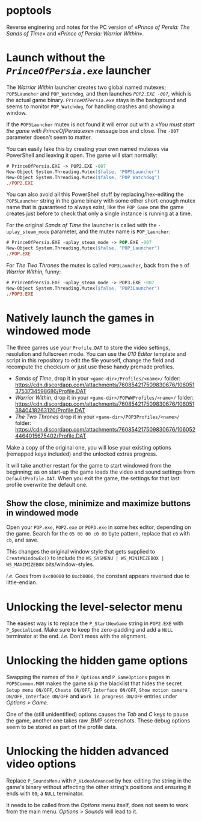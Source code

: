 # poptools
Reverse enginering and notes for the PC version of «_Prince of Persia: The Sands of Time_» and «_Prince of Persia: Warrior Within_».

# Launch without the _`PrinceOfPersia.exe`_ launcher

The _Warrior Within_ launcher creates two global named mutexes; `POP5Launcher` and `POP_Watchdog`, and then launches _`POP2.EXE -007`_, which is the actual game binary. _`PrinceOfPersia.exe`_ stays in the background and seems to monitor `POP_Watchdog`, for handling crashes and showing a window.

If the `POP5Launcher` mutex is not found it will error out with a «_You must start the game with PrinceOfPersia.exe_» message box and close. The `-007` parameter doesn't seem to matter.

You can easily fake this by creating your own named mutexes via PowerShell and leaving it open. The game will start normally:
```ps
# PrinceOfPersia.EXE -> POP2.EXE -007
New-Object System.Threading.Mutex($false, "POP5Launcher")
New-Object System.Threading.Mutex($false, "POP_Watchdog")
./POP2.EXE
```

You can also avoid all this PowerShell stuff by replacing/hex-editing the `POP5Launcher` string in the game binary with some other short-enough mutex name that is guaranteed to always exist, like the `POP_Game` one the game creates just before to check that only a single instance is running at a time.


For the original _Sands of Time_ the launcher is called with the `-uplay_steam_mode` parameter, and the mutex name is `POP_Launcher`:
```ps
# PrinceOfPersia.EXE -uplay_steam_mode -> POP.EXE -007
New-Object System.Threading.Mutex($false, "POP_Launcher")
./POP.EXE
```

For _The Two Thrones_ the mutex is called `POP3Launcher`, back from the `5` of _Warrior Within_, funny:
```ps
# PrinceOfPersia.EXE -uplay_steam_mode -> POP3.EXE -007
New-Object System.Threading.Mutex($false, "POP3Launcher")
./POP3.EXE
```

# Natively launch the games in windowed mode

The three games use your `Profile.DAT` to store the video settings, resolution and fullscreen mode. You can use the *010 Editor* template and script in this repository to edit the file yourself, change the field and recompute the checksum or just use these handy premade profiles.

* *Sands of Time*, drop it in your `<game-dir>/Profiles/<name>/` folder: https://cdn.discordapp.com/attachments/760854217509830676/1060513753734598686/Profile.DAT
* *Warrior Within*, drop it in your `<game-dir>/POPWWProfiles/<name>/` folder: https://cdn.discordapp.com/attachments/760854217509830676/1060513840418263120/Profile.DAT
* *The Two Thrones* drop it in your `<game-dir>/POP3Profiles/<name>/` folder: https://cdn.discordapp.com/attachments/760854217509830676/1060524464015675402/Profile.DAT

Make a copy of the original one, you will lose your existing options (remapped keys included) and the unlocked extras progress.

It will take another restart for the game to start windowed from the beginning; as on start-up the game loads the video and sound settings from `DefaultProfile.DAT`. When you exit the game, the settings for that last profile overwrite the default one.

## Show the close, minimize and maximize buttons in windowed mode

Open your `POP.exe`, `POP2.exe` or `POP3.exe` in some hex editor, depending on the game. Search for the `05 00 00 c0 00` byte pattern, replace that `c0` with `cb`, and save.

This changes the original window style that gets supplied to `CreateWindowEx()` to include the `WS_SYSMENU | WS_MINIMIZEBOX | WS_MAXIMIZEBOX` bits/window-styles.

*i.e.* Goes from `0xc00000` to `0xcb0000`, the constant appears reversed due to little-endian.

# Unlocking the level-selector menu
The easiest way is to replace the `P_StartNewGame` string in `POP2.EXE` with `P_SpecialLoad`. Make sure to keep the zero-padding and add a `NULL` terminator at the end. _i.e._ Don't mess with the alignment.

# Unlocking the hidden game options
Swapping the names of the `P_Options` and `P_GameOptions` pages in `POP5Common.MGM` makes the game skip the blacklist that hides the secret `Setup menu ON/OFF`, `Cheats ON/OFF`, `Interface ON/OFF`, `Show motion camera ON/OFF`, `Interface ON/OFF` and `Work in progress ON/OFF` entries under _Options > Game_.

One of the (still unidentified) options causes the _Tab_ and _C_ keys to pause the game, another one takes raw .BMP screenshots. These debug options seem to be stored as part of the profile data.

# Unlocking the hidden advanced video options
Replace `P_SoundsMenu` with `P_VideoAdvanced` by hex-editing the string in the game's binary without affecting the other string's positions and ensuring it ends with `00`; a `NULL` terminator.

It needs to be called from the _Options_ menu itself, does not seem to work from the main menu. _Options > Sounds_ will lead to it.
